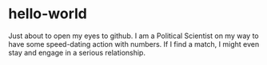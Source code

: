 # hello-world
Just about to open my eyes to github.
I am a Political Scientist on my way to have some speed-dating action with numbers. If I find a match, I might even stay and engage in a serious relationship.
